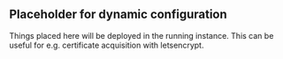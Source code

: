 ## Placeholder for dynamic configuration

Things placed here will be deployed in the running instance.
This can be useful for e.g. certificate acquisition with
letsencrypt. 
